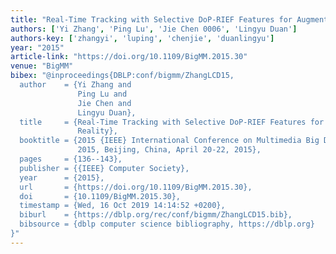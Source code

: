 ```yaml
---
title: "Real-Time Tracking with Selective DoP-RIEF Features for Augmented Reality"
authors: ['Yi Zhang', 'Ping Lu', 'Jie Chen 0006', 'Lingyu Duan']
authors-key: ['zhangyi', 'luping', 'chenjie', 'duanlingyu']
year: "2015"
article-link: "https://doi.org/10.1109/BigMM.2015.30"
venue: "BigMM"
bibex: "@inproceedings{DBLP:conf/bigmm/ZhangLCD15,
  author    = {Yi Zhang and
               Ping Lu and
               Jie Chen and
               Lingyu Duan},
  title     = {Real-Time Tracking with Selective DoP-RIEF Features for Augmented
               Reality},
  booktitle = {2015 {IEEE} International Conference on Multimedia Big Data, BigMM
               2015, Beijing, China, April 20-22, 2015},
  pages     = {136--143},
  publisher = {{IEEE} Computer Society},
  year      = {2015},
  url       = {https://doi.org/10.1109/BigMM.2015.30},
  doi       = {10.1109/BigMM.2015.30},
  timestamp = {Wed, 16 Oct 2019 14:14:52 +0200},
  biburl    = {https://dblp.org/rec/conf/bigmm/ZhangLCD15.bib},
  bibsource = {dblp computer science bibliography, https://dblp.org}
}"
---
```

